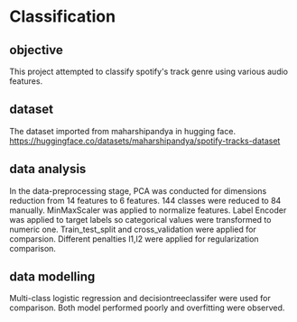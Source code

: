 # Classification

## objective
This project attempted to classify spotify's track genre using various audio features. 
## dataset
The dataset imported from maharshipandya in hugging face. https://huggingface.co/datasets/maharshipandya/spotify-tracks-dataset
## data analysis
In the data-preprocessing stage, PCA was conducted for dimensions reduction from 14 features to 6 features. 144 classes were reduced to 84 manually. MinMaxScaler was applied to normalize features. Label Encoder was applied to target labels so categorical values were transformed to numeric one. Train_test_split and cross_validation were applied for comparsion. Different penalties l1,l2 were applied for regularization comparison.
## data modelling
Multi-class logistic regression and decisiontreeclassifer were used for comparison. Both model performed poorly and overfitting were observed.

